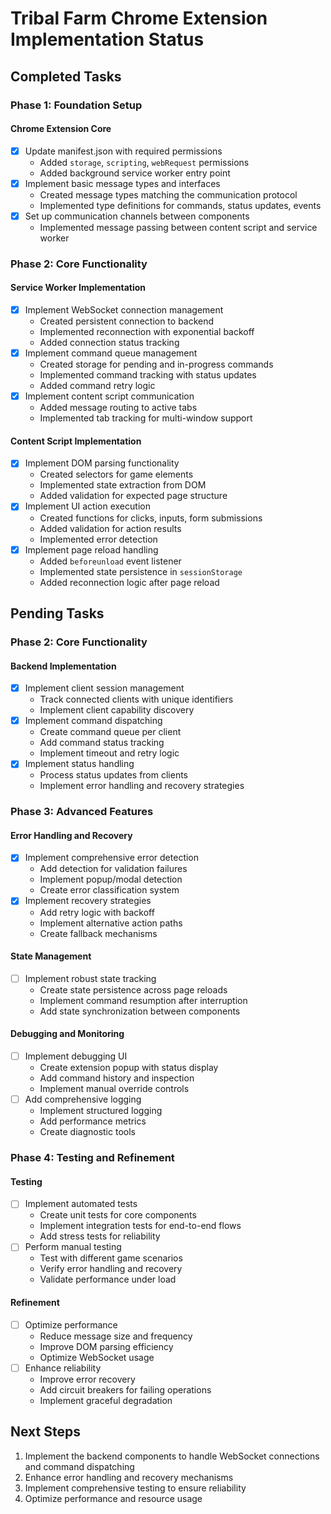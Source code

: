 # Tribal Farm Chrome Extension Implementation Status

## Completed Tasks

### Phase 1: Foundation Setup

#### Chrome Extension Core
- [x] Update manifest.json with required permissions
  - Added `storage`, `scripting`, `webRequest` permissions
  - Added background service worker entry point
- [x] Implement basic message types and interfaces
  - Created message types matching the communication protocol
  - Implemented type definitions for commands, status updates, events
- [x] Set up communication channels between components
  - Implemented message passing between content script and service worker

### Phase 2: Core Functionality

#### Service Worker Implementation
- [x] Implement WebSocket connection management
  - Created persistent connection to backend
  - Implemented reconnection with exponential backoff
  - Added connection status tracking
- [x] Implement command queue management
  - Created storage for pending and in-progress commands
  - Implemented command tracking with status updates
  - Added command retry logic
- [x] Implement content script communication
  - Added message routing to active tabs
  - Implemented tab tracking for multi-window support

#### Content Script Implementation
- [x] Implement DOM parsing functionality
  - Created selectors for game elements
  - Implemented state extraction from DOM
  - Added validation for expected page structure
- [x] Implement UI action execution
  - Created functions for clicks, inputs, form submissions
  - Added validation for action results
  - Implemented error detection
- [x] Implement page reload handling
  - Added `beforeunload` event listener
  - Implemented state persistence in `sessionStorage`
  - Added reconnection logic after page reload

## Pending Tasks

### Phase 2: Core Functionality

#### Backend Implementation
- [x] Implement client session management
  - Track connected clients with unique identifiers
  - Implement client capability discovery
- [x] Implement command dispatching
  - Create command queue per client
  - Add command status tracking
  - Implement timeout and retry logic
- [x] Implement status handling
  - Process status updates from clients
  - Implement error handling and recovery strategies

### Phase 3: Advanced Features

#### Error Handling and Recovery
- [x] Implement comprehensive error detection
  - Add detection for validation failures
  - Implement popup/modal detection
  - Create error classification system
- [x] Implement recovery strategies
  - Add retry logic with backoff
  - Implement alternative action paths
  - Create fallback mechanisms

#### State Management
- [ ] Implement robust state tracking
  - Create state persistence across page reloads
  - Implement command resumption after interruption
  - Add state synchronization between components

#### Debugging and Monitoring
- [ ] Implement debugging UI
  - Create extension popup with status display
  - Add command history and inspection
  - Implement manual override controls
- [ ] Add comprehensive logging
  - Implement structured logging
  - Add performance metrics
  - Create diagnostic tools

### Phase 4: Testing and Refinement

#### Testing
- [ ] Implement automated tests
  - Create unit tests for core components
  - Implement integration tests for end-to-end flows
  - Add stress tests for reliability
- [ ] Perform manual testing
  - Test with different game scenarios
  - Verify error handling and recovery
  - Validate performance under load

#### Refinement
- [ ] Optimize performance
  - Reduce message size and frequency
  - Improve DOM parsing efficiency
  - Optimize WebSocket usage
- [ ] Enhance reliability
  - Improve error recovery
  - Add circuit breakers for failing operations
  - Implement graceful degradation

## Next Steps

1. Implement the backend components to handle WebSocket connections and command dispatching
2. Enhance error handling and recovery mechanisms
3. Implement comprehensive testing to ensure reliability
4. Optimize performance and resource usage
